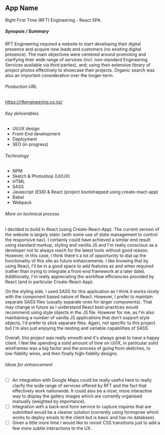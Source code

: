 ## App Name 

Right First Time (RFT) Engineering - React SPA.

##### Synopsis / Summary 

RFT Engineering required a website to start developing their digital presence and acquire new leads and customers (no existing digital presence). The main objectives were centered around promoting and clarifying their wide range of services (incl. non-standard Engineering Services available via third parties), and; using their extensive library of project photos effectively to showcase their projects. Organic search was also an important consideration over the longer-term.

###### Production URL

https://rftengineering.co.nz/

###### Key deliverables

- UI/UX design
- Front-End development
- Deployment 
- SEO (in progress)

###### Technology 

- NPM
- Sketch & Photoshop (UI/UX)
- HTML
- SASS
- Javascript (ES6) & React (project bootstrapped using create-react-app)
- Babel
- Webpack 

###### More on technical process

I decided to build in React (using Create-React-App). The current version of the website is largely static (with some use of state management to control the responsive nav). I certainly could have achieved a similar end result using standard markup, styling and vanilla JS and I'm really conscious as a developer not to always reach for the latest tools without good reason. However, in this case, I think there's a lot of opportunity to dial up the functionality of this site as future enhancements. I like knowing that by using React, I'll be in a good space to add features as and when required (rather than trying to integrate a front-end framework at a later date). Additionally, I'm really appreciating the workflow efficiencies provided by React (and in particular Create-React-App). 

On the styling side, I used SASS for this application as I think it works nicely with the component based nature of React. However, I prefer to maintain separate SASS files (usually separate ones for larger components). That may change in future as I understand React best-practices would recommend using style objects in the JS file. However for me, as I'm also maintaining a number of vanilla JS applications that don't support style objects, I'd prefer to stick separate files. Again, not specific to this project but I'm also just enjoying the nesting and variable capabilities of SASS.

Overall, this project was really smooth and it's always great to have a happy client. I feel like spending a solid amount of time on UI/IX, in particular solid wireframes was a big factor and the process of going from sketches, to low-fidelity wires, and then finally high-fidelity designs. 

###### Ideas for enhancement 

- [ ] An integration with Google Maps could be really useful here to really clarify the wide range of services offered by RFT and the fact that effectively work nationwide. It could also be a nicer, more interactive way to display the gallery images which are currently organised manually (weighted by importance).
- [ ] Integration with a back-end form service to capture inquires that are submitted would be a cleaner solution (currently using formspree which works to deploy emails to the client but is basic and has no database).
- [ ] Given a little more time I would like to revisit CSS transitions just to add a few more subtle interactions to the UX. 
